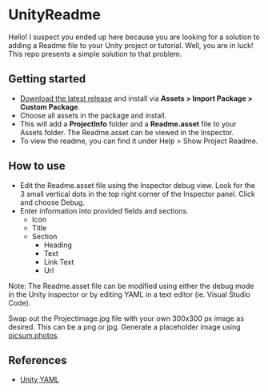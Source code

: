 # UnityReadme

Hello! I suspect you ended up here because you are looking for a solution to adding a Readme file to your Unity project or tutorial. Well, you are in luck! This repo presents a simple solution to that problem. 

## Getting started

- [Download the latest release](https://github.com/rjduran/UnityReadme/releases) and install via **Assets > Import Package > Custom Package**.
- Choose all assets in the package and install. 
- This will add a **ProjectInfo** folder and a **Readme.asset** file to your Assets folder. The Readme.asset can be viewed in the Inspector. 
- To view the readme, you can find it under Help > Show Project Readme. 

## How to use

- Edit the Readme.asset file using the Inspector debug view. Look for the 3 small vertical dots in the top right corner of the Inspector panel. Click and choose Debug. 
- Enter information into provided fields and sections.
  - Icon
  - Title
  - Section
    - Heading
    - Text
    - Link Text
    - Url

Note: The Readme.asset file can be modified using either the debug mode in the Unity inspector or by editing YAML in a text editor (ie. Visual Studio Code).

Swap out the ProjectImage.jpg file with your own 300x300 px image as desired. This can be a png or jpg. Generate a placeholder image using [picsum.photos](https://picsum.photos/).

## References

- [Unity YAML](https://docs.unity3d.com/Manual/UnityYAML.html)